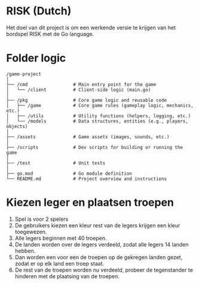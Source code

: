 # RISK (Dutch)
Het doel van dit project is om een werkende versie te krijgen van het bordspel RISK met de Go language.

# Folder logic
```
/game-project
│
├── /cmd                 # Main entry point for the game
│   └── /client          # Client-side logic (main.go)
│
├── /pkg                 # Core game logic and reusable code
│   ├── /game            # Core game rules (gameplay logic, mechanics, etc.)
│   ├── /utils           # Utility functions (helpers, logging, etc.)
│   └── /models          # Data structures, entities (e.g., players, objects)
│
├── /assets              # Game assets (images, sounds, etc.)
│
├── /scripts             # Dev scripts for building or running the game
│
├── /test                # Unit tests
│
├── go.mod               # Go module definition
└── README.md            # Project overview and instructions
```
# Kiezen leger en plaatsen troepen
1. Spel is voor 2 spelers
2. De gebruikers kiezen een kleur rest van de legers krijgen een kleur toegewezen.
3. Alle legers beginnen met 40 troepen.
4. De landen worden over de legers verdeeld, zodat alle legers 14 landen hebben.
5. Dan worden een voor een de troepen op de gekregen landen gezet, zodat er op elk land een troep staat.
6. De rest van de troepen worden nu verdeeld, probeer de tegenstander te hinderen met de plaatsing van de troepen.

